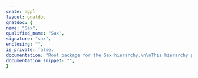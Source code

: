```yaml
---
crate: agpl
layout: gnatdoc
gnatdoc: {
name: "Sax",
qualified_name: "Sax",
signature: "sax",
enclosing: "",
is_private: false,
documentation: "Root package for the Sax hierarchy.\n\nThis hierarchy provides a set of tagged types that can be inherited from\nso as to implement your own callback functions for parsing a XML document.\n\nThe interfaces in this package are as close as possible from the ones\ndefined in SAX2 (minus the obsolete ones, which have been omitted).\nSee http://www.megginson.com/SAX/ for more information",
documentation_snippet: "",
}
---
```


